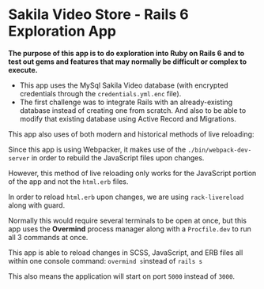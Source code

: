 # Sakila Video Store - Rails 6 Exploration App

**The purpose of this app is to do exploration into Ruby on Rails 6 and to test out gems and features that may normally be difficult or complex to execute.**

 - This app uses the MySql Sakila Video database (with encrypted
   credentials through the `credentials.yml.enc` file).
 - The first challenge was to integrate Rails with an already-existing
   database instead of creating one from scratch.  And also to be able
   to modify that existing database using Active Record and Migrations.

This app also uses of both modern and historical methods of live reloading:

Since this app is using Webpacker, it makes use of the `./bin/webpack-dev-server` in order to rebuild the JavaScript files upon changes.

However, this method of live reloading only works for the JavaScript portion of the app and not the `html.erb` files.  

In order to reload `html.erb` upon changes, we are using `rack-livereload` along with guard.

Normally this would require several terminals to be open at once, but this app uses the **Overmind** process manager along with a `Procfile.dev` to run all 3 commands at once.

This app is able to reload changes in SCSS, JavaScript, and ERB files all within one console command: `overmind s`instead of `rails s`

This also means the application will start on port `5000` instead of `3000`.